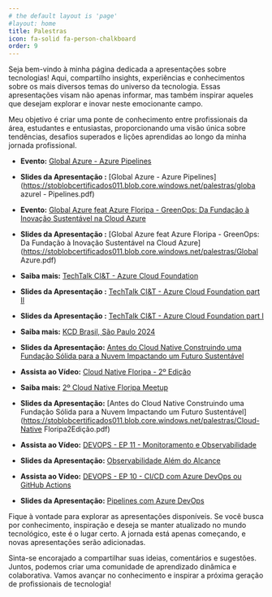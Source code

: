 ```yaml
---
# the default layout is 'page'
#layout: home
title: Palestras
icon: fa-solid fa-person-chalkboard
order: 9
---
```


Seja bem-vindo à minha página dedicada a apresentações sobre tecnologias! Aqui, compartilho insights, experiências e conhecimentos sobre os mais diversos temas do universo da tecnologia. Essas apresentações visam não apenas informar, mas também inspirar aqueles que desejam explorar e inovar neste emocionante campo.

Meu objetivo é criar uma ponte de conhecimento entre profissionais da área, estudantes e entusiastas, proporcionando uma visão única sobre tendências, desafios superados e lições aprendidas ao longo da minha jornada profissional.

- <i class="fa-solid fa-link"></i> **Evento:** [Global Azure - Azure Pipelines](https://www.youtube.com/watch?v=LzkdUu6sgys)

- <i class="fa-solid fa-link"></i> **Slides da Apresentação :** [Global Azure - Azure Pipelines](https://stoblobcertificados011.blob.core.windows.net/palestras/globa azurel - Pipelines.pdf)

- <i class="fa-solid fa-link"></i> **Evento:** [Global Azure feat Azure Floripa - GreenOps: Da Fundação à Inovação Sustentável na Cloud Azure](https://www.youtube.com/watch?v=etnQCHbIg2I&list=PLRk-7XJDziQACNS69zAQ4LZL8LyQ2IBOR&index=6)

- <i class="fa-solid fa-link"></i> **Slides da Apresentação :** [Global Azure feat Azure Floripa - GreenOps: Da Fundação à Inovação Sustentável na Cloud Azure](https://stoblobcertificados011.blob.core.windows.net/palestras/Global Azure.pdf)

- <i class="fa-solid fa-link"></i> **Saiba mais:** [TechTalk CI&T - Azure Cloud Foundation](https://www.linkedin.com/posts/rafaelmaferreira_cit-microsoftazure-techtalk-activity-7171125818843250688-CADu?utm_source=share&utm_medium=member_desktop)

- <i class="fa-solid fa-link"></i> **Slides da Apresentação :** [TechTalk CI&T - Azure Cloud Foundation part II](https://stoblobcertificados011.blob.core.windows.net/palestras/TechTalk2.pdf)

- <i class="fa-solid fa-link"></i> **Slides da Apresentação :** [TechTalk CI&T - Azure Cloud Foundation part I](https://stoblobcertificados011.blob.core.windows.net/palestras/TechTalk1.pdf)

- <i class="fa-solid fa-link"></i> **Saiba mais:** [KCD Brasil, São Paulo 2024](https://community.cncf.io/events/details/cncf-kcd-brasil-presents-kcd-brasil-sao-paulo-2024/)

- <i class="fa-solid fa-link"></i> **Slides da Apresentação:** [Antes do Cloud Native Construindo uma Fundação Sólida para a Nuvem Impactando um Futuro Sustentável](https://stoblobcertificados011.blob.core.windows.net/palestras/KCD.2024.pdf)

- <i class="fab fa-youtube"></i> **Assista ao Vídeo:** [Cloud Native Floripa - 2º Edição](https://www.youtube.com/watch?v=cSF1mPEZ8Rw&ab_channel=CloudNativeFloripa)

- <i class="fa-solid fa-link"></i> **Saiba mais:** [2º Cloud Native Floripa Meetup](https://community.cncf.io/events/details/cncf-cloud-native-floripa-presents-2o-cloud-native-floripa-meetup/)

- <i class="fa-solid fa-link"></i> **Slides da Apresentação:** [Antes do Cloud Native Construindo uma Fundação Sólida para a Nuvem Impactando um Futuro Sustentável](https://stoblobcertificados011.blob.core.windows.net/palestras/Cloud-Native Floripa2Edição.pdf)

- <i class="fab fa-youtube"></i> **Assista ao Vídeo:** [DEVOPS - EP 11 - Monitoramento e Observabilidade](https://www.youtube.com/watch?v=-rYhXprMJO4&ab_channel=UnicastCloudLab)

- <i class="fa-solid fa-link"></i> **Slides da Apresentação:** [Observabilidade Além do Alcance](https://stoblobcertificados011.blob.core.windows.net/palestras/Observability-alem-do-alcance.pdf)

- <i class="fab fa-youtube"></i> **Assista ao Vídeo:** [DEVOPS - EP 10 - CI/CD com Azure DevOps ou GitHub Actions](https://www.youtube.com/watch?v=hxiluSC8E_U&t=910s&ab_channel=UnicastCloudLab)

- <i class="fa-solid fa-link"></i> **Slides da Apresentação:** [Pipelines com Azure DevOps](https://stoblobcertificados011.blob.core.windows.net/palestras/pipelines-com-azureDevOps.pdf)


Fique à vontade para explorar as apresentações disponíveis. Se você busca por conhecimento, inspiração e deseja se manter atualizado no mundo tecnológico, este é o lugar certo. A jornada está apenas começando, e novas apresentações serão adicionadas.

Sinta-se encorajado a compartilhar suas ideias, comentários e sugestões. Juntos, podemos criar uma comunidade de aprendizado dinâmica e colaborativa. Vamos avançar no conhecimento e inspirar a próxima geração de profissionais de tecnologia! 